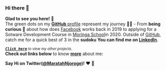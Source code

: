 ### Hi there 👋
**Glad to see you here!** :star_struck: <br> The green dots on my [**GitHub** profile](https://github.com/MaratahNjoroge?tab=repositories) represent my journey :running_man: - From **being curious** :thinking: about how does [Facebook](https://web.facebook.com/profile.php?id=100011897889432) works back in 2019 to applying for a Sotware Development Course in [Moringa  School](https://moringaschool.com/)in 2020. Outside of [GitHub](https://github.com/MaratahNjoroge), catch me for a quick best of 3 in the **sudoku** **You can find me on [LinkedIn](https://www.linkedin.com/in/maratah-njoroge-811b4b1a7/)**.

<sup><kbd>***[Click here](https://github.com/MaratahNjoroge/MaratahNjoroge/blob/master/POJECTS.md)***</kbd> *to view my other projects.</sup>* <br>
**Check out links below** to know **[more](https://github.com/MaratahNjoroge/MaratahNjoroge/blob/master/ABOUT.md)** about me:

**Say Hi on Twitter([@MaratahNjoroge](https://twitter.com/MaratahNjoroge))!** :heart: 💬
